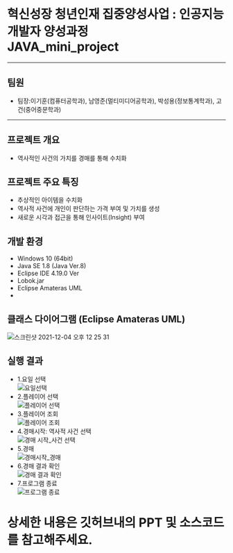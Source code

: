 # 혁신성장 청년인재 집중양성사업 : 인공지능 개발자 양성과정<br>JAVA_mini_project 
***
## 팀원
* 팀장:이기훈(컴퓨터공학과), 남영준(멀티미디어공학과), 박성용(정보통계학과), 고건(중어중문학과)
***
## 프로젝트 개요
- 역사적인 사건의 가치를 경매를 통해 수치화
## 프로젝트 주요 특징
- 추상적인 아이템을 수치화
- 역사적 사건에 개인이 판단하는 가격 부여 및 가치를 생성
- 새로운 시각과 접근을 통해 인사이트(Insight) 부여

## 개발 환경
- Windows 10 (64bit)
- Java SE 1.8 (Java Ver.8)
- Eclipse IDE 4.19.0 Ver
- Lobok.jar
- Eclipse Amateras UML
- 
## 클래스 다이어그램 (Eclipse Amateras UML)
![스크린샷 2021-12-04 오후 12 25 31](https://user-images.githubusercontent.com/53985471/144695282-68e6f2ac-938b-4bee-8b55-8b1ae51a4824.png)

## 실행 결과
- 1.요일 선택<br>
![요일선택](https://user-images.githubusercontent.com/53985471/144695449-13316b95-e771-4cdf-ac4f-54adb7ff8514.png)
- 2.플레이어 선택<br>
![플레이어 선택](https://user-images.githubusercontent.com/53985471/144695455-8b37a2d9-4b4d-4865-8f98-382969abdc08.png)
- 3.플레이어 조회<br>
![플레이어 조회](https://user-images.githubusercontent.com/53985471/144695467-57725e22-df6b-4bd9-bacd-55a311602bf8.png)
- 4.경매시작: 역사적 사건 선택<br>
![경매 시작_사건 선택](https://user-images.githubusercontent.com/53985471/144695481-f48f778d-4bb7-4ad2-a152-fb5cce18c9b5.png)
- 5.경매<br>
![경매시작_경매](https://user-images.githubusercontent.com/53985471/144695488-2066b564-d7ff-429b-afe5-cb714287190a.png)
- 6.경매 결과 확인<br>
![경매 결과 확인](https://user-images.githubusercontent.com/53985471/144695497-aa5884fe-7a29-452e-abb9-568420d818e2.png)
- 7.프로그램 종료<br>
![프로그램 종료](https://user-images.githubusercontent.com/53985471/144695502-45b485eb-3db1-42b4-9147-7df0ef2534f7.png)


# 상세한 내용은 깃허브내의 PPT 및 소스코드를 참고해주세요.

